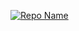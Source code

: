 [![Repo Name](https://github-readme-stats.vercel.app/api/pin/?username=anuraghazra&repo=github-readme-stats&cache_seconds=86400&theme=highcontrast)](https://github.com/anuraghazra/github-readme-stats)


